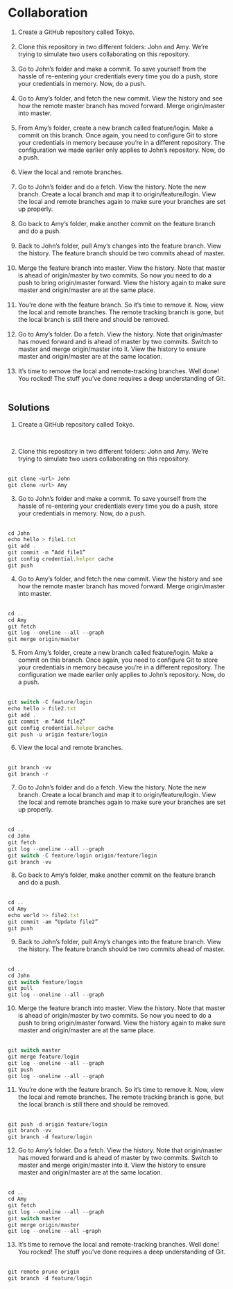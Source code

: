 # Collaboration
1. Create a GitHub repository called Tokyo. <br /><br />
2. Clone this repository in two different folders: John and Amy. We’re trying to simulate two users collaborating on this repository. <br /><br />
3. Go to John’s folder and make a commit. To save yourself from the hassle of re-entering your credentials every time you do a push, store your credentials in memory. Now, do a push. <br /><br />  
4. Go to Amy’s folder, and fetch the new commit. View the history and see how the remote master branch has moved forward. Merge origin/master into master. <br /><br />
5. From Amy’s folder, create a new branch called feature/login. Make a commit on this branch. Once again, you need to configure Git to store your credentials in memory because you’re in a different repository. The configuration we made earlier only applies to John’s repository.  Now, do a push. <br /><br />  
6. View the local and remote branches. <br /><br />  
7. Go to John’s folder and do a fetch. View the history. Note the new branch. Create a local branch and map it to origin/feature/login. View the local and remote branches again to make sure your branches are set up properly. <br /><br />  
8. Go back to Amy’s folder, make another commit on the feature branch and do a push. <br /><br />  
9. Back to John’s folder, pull Amy’s changes into the feature branch. View the history. The feature branch should be two commits ahead of master. <br /><br />  
10. Merge the feature branch into master. View the history. Note that master is ahead of origin/master by two commits. So now you need to do a push to bring origin/master forward. View the history again to make sure master and origin/master are at the same place. <br /><br />  
11. You’re done with the feature branch. So it’s time to remove it. Now, view the local and remote branches. The remote tracking branch is gone, but the local branch is still there and should be removed. <br /><br /> 
12. Go to Amy’s folder. Do a fetch. View the history. Note that origin/master has moved forward and is ahead of master by two commits. Switch to master and merge origin/master into it. View the history to ensure master and origin/master are at the same location. <br /><br /> 
13. It’s time to remove the local and remote-tracking branches. Well done! You rocked! The stuff you’ve done requires a deep understanding of Git. <br /><br /> 

## Solutions
1. Create a GitHub repository called Tokyo. <br /><br />
```javascript

```
2. Clone this repository in two different folders: John and Amy. We’re trying to simulate two users collaborating on this repository. <br /><br />
```javascript
git clone <url> John  
git clone <url> Amy 
```
3. Go to John’s folder and make a commit. To save yourself from the hassle of re-entering your credentials every time you do a push, store your credentials in memory. Now, do a push. <br /><br />  
```javascript
cd John 
echo hello > file1.txt 
git add . 
git commit -m “Add file1” 
git config credential.helper cache 
git push
```
4. Go to Amy’s folder, and fetch the new commit. View the history and see how the remote master branch has moved forward. Merge origin/master into master. <br /><br />
```javascript
cd .. 
cd Amy 
git fetch 
git log --oneline --all --graph 
git merge origin/master
```
5. From Amy’s folder, create a new branch called feature/login. Make a commit on this branch. Once again, you need to configure Git to store your credentials in memory because you’re in a different repository. The configuration we made earlier only applies to John’s repository.  Now, do a push. <br /><br />  
```javascript
git switch -C feature/login 
echo hello > file2.txt 
git add . 
git commit -m “Add file2” 
git config credential.helper cache 
git push -u origin feature/login
```
6. View the local and remote branches. <br /><br />  
```javascript
git branch -vv 
git branch -r 
```
7. Go to John’s folder and do a fetch. View the history. Note the new branch. Create a local branch and map it to origin/feature/login. View the local and remote branches again to make sure your branches are set up properly. <br /><br />  
```javascript
cd .. 
cd John 
git fetch 
git log --oneline --all --graph 
git switch -C feature/login origin/feature/login 
git branch -vv 
```
8. Go back to Amy’s folder, make another commit on the feature branch and do a push. <br /><br />  
```javascript
cd .. 
cd Amy 
echo world >> file2.txt 
git commit -am “Update file2” 
git push 

```
9.  Back to John’s folder, pull Amy’s changes into the feature branch. View the history. The feature branch should be two commits ahead of master. <br /><br />  
```javascript
cd .. 
cd John 
git switch feature/login 
git pull  
git log --oneline --all --graph
```
10. Merge the feature branch into master. View the history. Note that master is ahead of origin/master by two commits. So now you need to do a push to bring origin/master forward. View the history again to make sure master and origin/master are at the same place. <br /><br />  
```javascript
git switch master 
git merge feature/login 
git log --oneline --all --graph 
git push 
git log --oneline --all --graph
```
11. You’re done with the feature branch. So it’s time to remove it. Now, view the local and remote branches. The remote tracking branch is gone, but the local branch is still there and should be removed. <br /><br /> 
```javascript
git push -d origin feature/login 
git branch -vv 
git branch -d feature/login
```
12. Go to Amy’s folder. Do a fetch. View the history. Note that origin/master has moved forward and is ahead of master by two commits. Switch to master and merge origin/master into it. View the history to ensure master and origin/master are at the same location. <br /><br /> 
```javascript
cd ..  
cd Amy 
git fetch 
git log --oneline --all --graph 
git switch master 
git merge origin/master 
git log --oneline --all —graph 
```
13. It’s time to remove the local and remote-tracking branches. Well done! You rocked! The stuff you’ve done requires a deep understanding of Git. <br /><br /> 
```javascript
git remote prune origin 
git branch -d feature/login
```